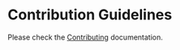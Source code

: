 # Contribution Guidelines

Please check the [Contributing](https://paul-riviere.github.io/mkdocs-curriculum-vitae/contributing/) documentation.